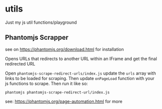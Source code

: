 # utils
Just my js util functions/playground

## Phantomjs Scrapper

see on https://phantomjs.org/download.html for installation

Opens URLs that redirects to another URL within an IFrame and get the final redirected URL

Open `phantomjs-scrape-redirect-urls/index.js` update the `urls` array with links to be loaded for scraping. Then update `onPageLoad` function with your js functions to scrape. Then run it like so:

```shell
phantomjs phantomjs-scrape-redirect-url/index.js
```

see: https://phantomjs.org/page-automation.html for more